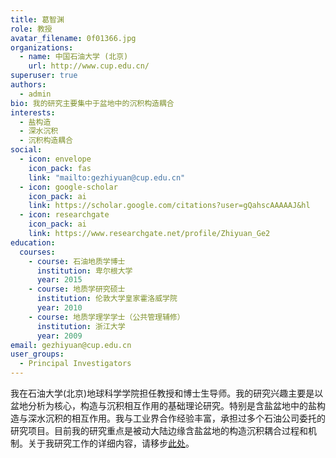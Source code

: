 ```yaml
---
title: 葛智渊
role: 教授
avatar_filename: 0f01366.jpg
organizations:
  - name: 中国石油大学 (北京)
    url: http://www.cup.edu.cn/
superuser: true
authors:
  - admin
bio: 我的研究主要集中于盆地中的沉积构造耦合
interests:
  - 盐构造
  - 深水沉积
  - 沉积构造耦合
social:
  - icon: envelope
    icon_pack: fas
    link: "mailto:gezhiyuan@cup.edu.cn"
  - icon: google-scholar
    icon_pack: ai
    link: https://scholar.google.com/citations?user=gQahscAAAAAJ&hl
  - icon: researchgate
    icon_pack: ai
    link: https://www.researchgate.net/profile/Zhiyuan_Ge2
education:
  courses:
    - course: 石油地质学博士
      institution: 卑尔根大学
      year: 2015
    - course: 地质学研究硕士
      institution: 伦敦大学皇家霍洛威学院
      year: 2010
    - course: 地质学理学学士（公共管理辅修）
      institution: 浙江大学
      year: 2009
email: gezhiyuan@cup.edu.cn
user_groups:
  - Principal Investigators
---
```

我在石油大学(北京)地球科学学院担任教授和博士生导师。我的研究兴趣主要是以盆地分析为核心，构造与沉积相互作用的基础理论研究。特别是含盐盆地中的盐构造与深水沉积的相互作用。我与工业界合作经验丰富，承担过多个石油公司委托的研究项目。目前我的研究重点是被动大陆边缘含盐盆地的构造沉积耦合过程和机制。关于我研究工作的详细内容，请移步[此处](#publications)。